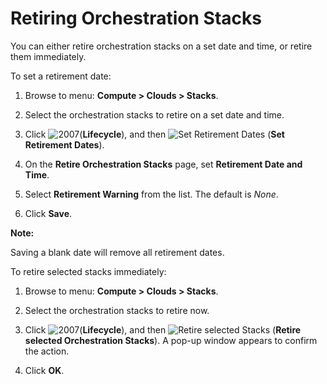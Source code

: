 # Retiring Orchestration Stacks

You can either retire orchestration stacks on a set date and time, or
retire them immediately.

To set a retirement date:

1.  Browse to menu: **Compute > Clouds > Stacks**.

2.  Select the orchestration stacks to retire on a set date and time.

3.  Click ![2007](../images/2007.png)(**Lifecycle**), and then ![Set
    Retirement Dates](../images/retirement.png) (**Set Retirement
    Dates**).

4.  On the **Retire Orchestration Stacks** page, set **Retirement Date
    and Time**.

5.  Select **Retirement Warning** from the list. The default is *None*.

6.  Click **Save**.

**Note:**

Saving a blank date will remove all retirement dates.

To retire selected stacks immediately:

1.  Browse to menu: **Compute > Clouds > Stacks**.

2.  Select the orchestration stacks to retire now.

3.  Click ![2007](../images/2007.png)(**Lifecycle**), and then ![Retire selected Stacks](../images/retirement.png) (**Retire selected Orchestration Stacks**). A pop-up window appears to confirm the action.

4.  Click **OK**.
